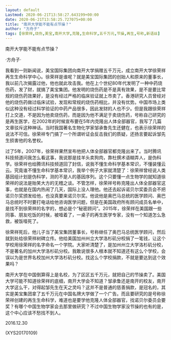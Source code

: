 ```yaml
---
layout: default
Lastmod: 2020-06-21T13:58:27.643199+00:00
date: 2020-06-21T13:58:25.727075+00:00
title: "南开大学能不能有点节操？"
author: "方舟子"
tags: [徐荣祥,烧伤,美宝,南开大学,克隆,生命科学,五千万元,节操,再生,号称,新语丝]
---
```


南开大学能不能有点节操？

·方舟子·

我看到一则新闻说，美宝国际集团向南开大学捐赠五千万元，成立南开大学徐荣祥再生生命科学中心。徐荣祥是谁呢？就是美宝国际集团的创始人和原来的董事长，我以前几次揭露过他，他也就此攻击我。他在上个世纪80年代发明了一种中药烧伤药，发了财，就搞了美宝集团。他发明的烧伤药是不是真有效果，是不是要比常规的烧伤药效果好，是没有经过严格的临床验证就上市卖了。香港研究人员曾经对他的烧伤药做过临床试验，发现和常规的烧伤药相比，并没有优势。中国市场上类似这种没有经过科学验证的中药产品很多，因此发财的人也不少。但是我跟徐荣祥打上交道，不是因为他卖烧伤药，而是因为他不满足于卖烧伤药，号称自己研究的是再生医学，在2002年的时候宣布要在5年内克隆出人体全部器官，我写了几篇文章驳斥这种神话。当时我国著名生物化学家邹承鲁先生还健在，也表示徐荣祥的说法不可信。徐荣祥专门搞了一个所谓听证会反击我们的质疑，还扬言要起诉邹先生损害他的名誉权。

过了5年，2007年，徐荣祥果然宣布他把人体全部器官都克隆出来了。当时腾讯科技频道问我怎么看这事，我说那是挂羊头卖狗肉，靠杜撰术语糊弄人，是伪科学。徐荣祥也给腾讯科技频道回了封信，说我不懂生命科学基本常识，不懂装懂云云。究竟谁不懂生命科学基本常识，我举个例子大家就清楚了：徐荣祥曾经说人类基因组计划是伪科学，测的不是人的基因序列。这个只要懂一点生物学的就知道徐荣祥的说法是贻笑大方的无稽之谈。不管怎样，徐荣祥号称克隆出人体全部器官这事，也就是在国内热闹了几天，国际上没人理他。他还去起诉诺贝尔奖委员会不把诺贝尔奖颁发给他，也没真要来诺贝尔奖。他说他是奥巴马总统的医学顾问、奥巴马总统时不时要打电话给他咨询医学问题，但是在美国政府所有顾问成员名单中，是找不到徐荣祥的名字的，想必是个“秘密顾问”。2015年，徐荣祥在美国跟一些同事、朋友吃饭的时候，被噎着了，一桌子的再生医学专家，没有一个知道怎么急救，被饭噎死了。

徐荣祥死后，他儿子当了美宝集团董事长，号称继任了奥巴马总统医学顾问，然后就到处给徐荣祥树碑立传。他给美国加州州立大学洛杉矶分校捐了一笔钱，让这个学校用徐荣祥的名字命名一个学院。大家听清楚了，是加州州立大学洛杉矶分校，不是著名的加州大学洛杉矶分校。我敢说很多人根本就不知道还有这么个学校，会误以为是世界名校加州大学洛杉矶分校。找这么个学校捐款，不就是要达到这个效果吗？

南开大学在中国倒算得上是名校，为了区区五千万元，就把自己的节操卖了。美国大学可能不知道徐荣祥的底细，南开大学会不知道？邹承鲁还是南开的校友，南开大学这么干，对得起邹先生在天之灵吗？这并不是普通的慈善捐款，是冠名的，其实是美宝集团拿了五千万元在中国名牌大学做了一个广告。而且要研究的是号称徐荣祥创建的再生生命科学，难道也是要学他克隆人体全部器官，找诺贝尔委员会要奖？有哪个中国生物学家会去那里做研究？不过中国生物学家没节操的也有的是，这个中心应该不愁找不到人。

2016.12.30

(XYS20170109)

